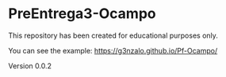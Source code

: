 # PreEntrega3-Ocampo
This repository has been created for educational purposes only. 

You can see the example:  https://g3nzalo.github.io/Pf-Ocampo/

Version 0.0.2
